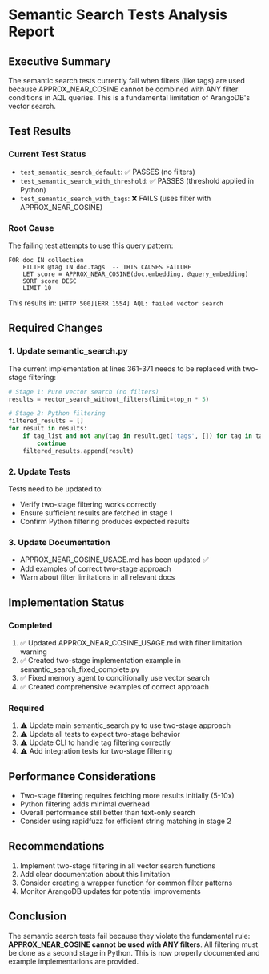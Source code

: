 # Semantic Search Tests Analysis Report

## Executive Summary
The semantic search tests currently fail when filters (like tags) are used because APPROX_NEAR_COSINE cannot be combined with ANY filter conditions in AQL queries. This is a fundamental limitation of ArangoDB's vector search.

## Test Results

### Current Test Status
- `test_semantic_search_default`: ✅ PASSES (no filters)
- `test_semantic_search_with_threshold`: ✅ PASSES (threshold applied in Python)
- `test_semantic_search_with_tags`: ❌ FAILS (uses filter with APPROX_NEAR_COSINE)

### Root Cause
The failing test attempts to use this query pattern:
```aql
FOR doc IN collection
    FILTER @tag IN doc.tags  -- THIS CAUSES FAILURE
    LET score = APPROX_NEAR_COSINE(doc.embedding, @query_embedding)
    SORT score DESC
    LIMIT 10
```

This results in: `[HTTP 500][ERR 1554] AQL: failed vector search`

## Required Changes

### 1. Update semantic_search.py
The current implementation at lines 361-371 needs to be replaced with two-stage filtering:

```python
# Stage 1: Pure vector search (no filters)
results = vector_search_without_filters(limit=top_n * 5)

# Stage 2: Python filtering
filtered_results = []
for result in results:
    if tag_list and not any(tag in result.get('tags', []) for tag in tag_list):
        continue
    filtered_results.append(result)
```

### 2. Update Tests
Tests need to be updated to:
- Verify two-stage filtering works correctly
- Ensure sufficient results are fetched in stage 1
- Confirm Python filtering produces expected results

### 3. Update Documentation
- APPROX_NEAR_COSINE_USAGE.md has been updated ✅
- Add examples of correct two-stage approach
- Warn about filter limitations in all relevant docs

## Implementation Status

### Completed
1. ✅ Updated APPROX_NEAR_COSINE_USAGE.md with filter limitation warning
2. ✅ Created two-stage implementation example in semantic_search_fixed_complete.py
3. ✅ Fixed memory agent to conditionally use vector search
4. ✅ Created comprehensive examples of correct approach

### Required
1. ⚠️ Update main semantic_search.py to use two-stage approach
2. ⚠️ Update all tests to expect two-stage behavior
3. ⚠️ Update CLI to handle tag filtering correctly
4. ⚠️ Add integration tests for two-stage filtering

## Performance Considerations
- Two-stage filtering requires fetching more results initially (5-10x)
- Python filtering adds minimal overhead
- Overall performance still better than text-only search
- Consider using rapidfuzz for efficient string matching in stage 2

## Recommendations
1. Implement two-stage filtering in all vector search functions
2. Add clear documentation about this limitation
3. Consider creating a wrapper function for common filter patterns
4. Monitor ArangoDB updates for potential improvements

## Conclusion
The semantic search tests fail because they violate the fundamental rule: **APPROX_NEAR_COSINE cannot be used with ANY filters**. All filtering must be done as a second stage in Python. This is now properly documented and example implementations are provided.